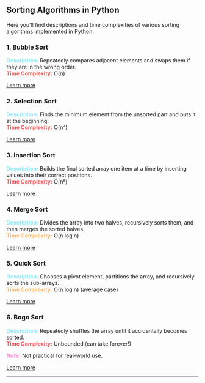 
## Sorting Algorithms in Python

Here you'll find descriptions and time complexities of various sorting algorithms implemented in Python.

### 1. Bubble Sort

**<span style="color: #8be9fd;">Description:</span>** Repeatedly compares adjacent elements and swaps them if they are in the wrong order.  
**<span style="color: #ff5555;">Time Complexity:</span>** O(n)

[Learn more](https://en.wikipedia.org/wiki/Bubble_sort)

### 2. Selection Sort

**<span style="color: #8be9fd;">Description:</span>** Finds the minimum element from the unsorted part and puts it at the beginning.  
**<span style="color: #ff5555;">Time Complexity:</span>** O(n²)

[Learn more](https://en.wikipedia.org/wiki/Selection_sort)

### 3. Insertion Sort

**<span style="color: #8be9fd;">Description:</span>** Builds the final sorted array one item at a time by inserting values into their correct positions.  
**<span style="color: #ff5555;">Time Complexity:</span>** O(n²)

[Learn more](https://en.wikipedia.org/wiki/Insertion_sort)

### 4. Merge Sort

**<span style="color: #8be9fd;">Description:</span>** Divides the array into two halves, recursively sorts them, and then merges the sorted halves.  
**<span style="color: #ffb86c;">Time Complexity:</span>** O(n log n)

[Learn more](https://en.wikipedia.org/wiki/Merge_sort)

### 5. Quick Sort

**<span style="color: #8be9fd;">Description:</span>** Chooses a pivot element, partitions the array, and recursively sorts the sub-arrays.  
**<span style="color: #ffb86c;">Time Complexity:</span>** O(n log n) (average case)

[Learn more](https://en.wikipedia.org/wiki/Quicksort)

### 6. Bogo Sort

**<span style="color: #8be9fd;">Description:</span>** Repeatedly shuffles the array until it accidentally becomes sorted.  
**<span style="color: #ff5555;">Time Complexity:</span>** Unbounded (can take forever!)

**<span style="color: #ff79c6;">Note:</span>** Not practical for real-world use.

[Learn more](https://en.wikipedia.org/wiki/Bogosort)

---
